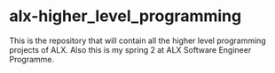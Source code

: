 # alx-higher_level_programming
This is the repository that will contain all the higher level programming projects of ALX.
Also this is my spring 2 at ALX Software Engineer Programme.
